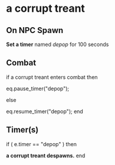 # a corrupt treant


## On NPC Spawn

**Set a timer** named *depop* for 100 seconds


## Combat

if  a corrupt treant enters combat  then


eq.pause_timer("depop");

else


eq.resume_timer("depop");
end



## Timer(s)

if ( e.timer == "depop" ) then


**a corrupt treant despawns.**
end
